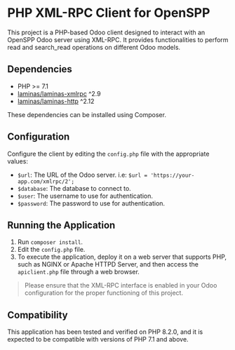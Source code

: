 # PHP XML-RPC Client for OpenSPP

This project is a PHP-based Odoo client designed to interact with an OpenSPP Odoo server using XML-RPC. It provides functionalities to perform read and search_read operations on different Odoo models.

## Dependencies

- PHP >= 7.1
- [laminas/laminas-xmlrpc](https://docs.laminas.dev/laminas-xmlrpc/) ^2.9
- [laminas/laminas-http](https://docs.laminas.dev/laminas-http/) ^2.12

These dependencies can be installed using Composer.

## Configuration

Configure the client by editing the `config.php` file with the appropriate values:

- `$url`: The URL of the Odoo server. i.e: `$url = 'https://your-app.com/xmlrpc/2';`
- `$database`: The database to connect to.
- `$user`: The username to use for authentication.
- `$password`: The password to use for authentication.

## Running the Application

1. Run `composer install`.
2. Edit the `config.php` file.
3. To execute the application, deploy it on a web server that supports PHP, such as NGINX or Apache HTTPD Server, and then access the `apiclient.php` file through a web browser.

> Please ensure that the XML-RPC interface is enabled in your Odoo configuration for the proper functioning of this project.

## Compatibility

This application has been tested and verified on PHP 8.2.0, and it is expected to be compatible with versions of PHP 7.1 and above.
